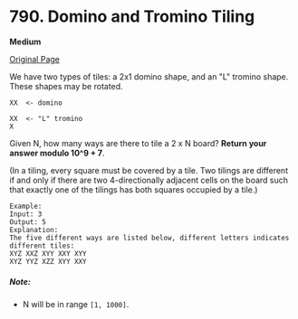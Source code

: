 # 790. Domino and Tromino Tiling

**Medium**

[Original Page](https://leetcode.com/problems/domino-and-tromino-tiling/)

We have two types of tiles: a 2x1 domino shape, and an "L" tromino shape. These shapes may be rotated.

```
XX  <- domino

XX  <- "L" tromino
X
```

Given N, how many ways are there to tile a 2 x N board? __Return your answer modulo 10^9 + 7__.

(In a tiling, every square must be covered by a tile. Two tilings are different if and only if there are two 4-directionally adjacent cells on the board such that exactly one of the tilings has both squares occupied by a tile.)

```
Example:
Input: 3
Output: 5
Explanation: 
The five different ways are listed below, different letters indicates different tiles:
XYZ XXZ XYY XXY XYY
XYZ YYZ XZZ XYY XXY
```

##### Note:
- N  will be in range `[1, 1000]`.

